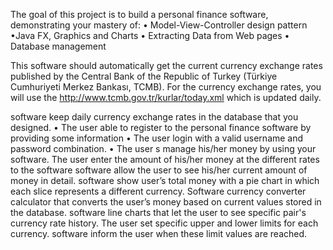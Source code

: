 The goal of this project is to build a personal finance software, 
demonstrating your mastery of:
• Model-View-Controller design pattern
•Java FX, Graphics and Charts
• Extracting Data from Web pages 
• Database management

This software should automatically get the current currency exchange rates published by the Central Bank of the Republic of Turkey (Türkiye Cumhuriyeti Merkez Bankası, TCMB). For the currency exchange rates, you will use the http://www.tcmb.gov.tr/kurlar/today.xml which is updated daily.

software keep daily currency exchange rates in the database that you designed. 
• The user able to register to the personal finance software by providing some information
• The user login with a valid username and password combination.
• The user s manage his/her money by using your software. 
The user enter the amount of his/her money at the different rates to the software
software allow the user to see his/her current amount of money in detail.
software show user’s total money with a pie chart in which each slice represents a different currency. 
Software currency converter calculator that converts the user’s money based on current values stored in the database.
software line charts that let the user to see specific pair's currency rate history.
The user set specific upper and lower limits for each currency.
software inform the user when these limit values are reached.

